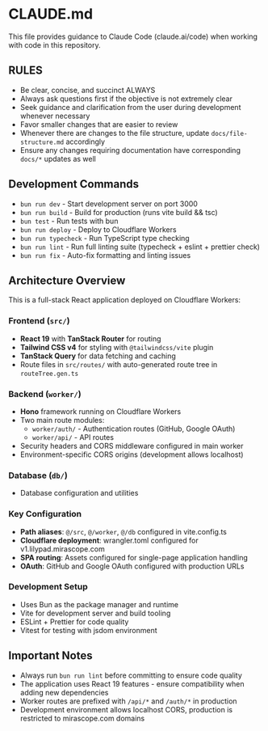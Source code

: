 # CLAUDE.md

This file provides guidance to Claude Code (claude.ai/code) when working with code in this repository.

## RULES

- Be clear, concise, and succinct ALWAYS
- Always ask questions first if the objective is not extremely clear
- Seek guidance and clarification from the user during development whenever necessary
- Favor smaller changes that are easier to review
- Whenever there are changes to the file structure, update `docs/file-structure.md` accordingly
- Ensure any changes requiring documentation have corresponding `docs/*` updates as well

## Development Commands

- `bun run dev` - Start development server on port 3000
- `bun run build` - Build for production (runs vite build && tsc)
- `bun test` - Run tests with bun
- `bun run deploy` - Deploy to Cloudflare Workers
- `bun run typecheck` - Run TypeScript type checking
- `bun run lint` - Run full linting suite (typecheck + eslint + prettier check)
- `bun run fix` - Auto-fix formatting and linting issues

## Architecture Overview

This is a full-stack React application deployed on Cloudflare Workers:

### Frontend (`src/`)

- **React 19** with **TanStack Router** for routing
- **Tailwind CSS v4** for styling with `@tailwindcss/vite` plugin
- **TanStack Query** for data fetching and caching
- Route files in `src/routes/` with auto-generated route tree in `routeTree.gen.ts`

### Backend (`worker/`)

- **Hono** framework running on Cloudflare Workers
- Two main route modules:
  - `worker/auth/` - Authentication routes (GitHub, Google OAuth)
  - `worker/api/` - API routes
- Security headers and CORS middleware configured in main worker
- Environment-specific CORS origins (development allows localhost)

### Database (`db/`)

- Database configuration and utilities

### Key Configuration

- **Path aliases**: `@/src`, `@/worker`, `@/db` configured in vite.config.ts
- **Cloudflare deployment**: wrangler.toml configured for v1.lilypad.mirascope.com
- **SPA routing**: Assets configured for single-page application handling
- **OAuth**: GitHub and Google OAuth configured with production URLs

### Development Setup

- Uses Bun as the package manager and runtime
- Vite for development server and build tooling
- ESLint + Prettier for code quality
- Vitest for testing with jsdom environment

## Important Notes

- Always run `bun run lint` before committing to ensure code quality
- The application uses React 19 features - ensure compatibility when adding new dependencies
- Worker routes are prefixed with `/api/*` and `/auth/*` in production
- Development environment allows localhost CORS, production is restricted to mirascope.com domains
